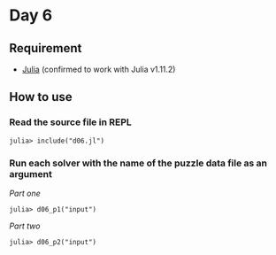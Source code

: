 # Day 6

## Requirement

* [Julia](https://julialang.org/) (confirmed to work with Julia v1.11.2)

## How to use

### Read the source file in REPL

```console
julia> include("d06.jl")
```

### Run each solver with the name of the puzzle data file as an argument

*Part one*

```console
julia> d06_p1("input")
```

*Part two*

```console
julia> d06_p2("input")
```
